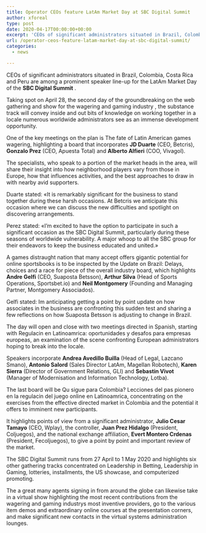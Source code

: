 ```yaml
---
title: Operator CEOs feature LatAm Market Day at SBC Digital Summit
author: xforeal 
type: post
date: 2020-04-17T00:00:00+00:00
excerpt: 'CEOs of significant administrators situated in Brazil, Colombia, Costa Rica and Peru are among a prominent speaker line-up for the LatAm Market Day of the SBC Digital Summit '
url: /operator-ceos-feature-latam-market-day-at-sbc-digital-summit/
categories:
  - news

---
```

<span style="font-weight: 400;">CEOs of significant administrators situated in Brazil, Colombia, Costa Rica and Peru are among a prominent speaker line-up for the LatAm Market Day of the </span>**SBC Digital Summit** <span style="font-weight: 400;">. </span>

<span style="font-weight: 400;">Taking spot on April 28, the second day of the </span><span style="font-weight: 400;">groundbreaking on the web gathering and show for the wagering and gaming industry </span><span style="font-weight: 400;">, the substance track will convey inside and out bits of knowledge on working together in a locale numerous worldwide administrators see as an immense development opportunity. </span>

<span style="font-weight: 400;">One of the key meetings on the plan is The fate of Latin American games wagering, highlighting a board that incorporates </span>**JD Duarte**  <span style="font-weight: 400;">(CEO, Betcris), </span>**Gonzalo Prez**  <span style="font-weight: 400;">(CEO, Apuesta Total) and </span>**Alberto Alfieri**  <span style="font-weight: 400;">(COO, Vivagol). </span>

<span style="font-weight: 400;">The specialists, who speak to a portion of the market heads in the area, will share their insight into how neighborhood players vary from those in Europe, how that influences activities, and the best approaches to draw in with nearby avid supporters. </span>

<span style="font-weight: 400;">Duarte stated: &#171;It is remarkably significant for the business to stand together during these harsh occasions. At Betcris we anticipate this occasion where we can discuss the new difficulties and spotlight on discovering arrangements. </span>

<span style="font-weight: 400;">Perez stated: &#171;I&#8217;m excited to have the option to participate in such a significant occasion as the SBC Digital Summit, particularly during these seasons of worldwide vulnerability. A major whoop to all the SBC group for their endeavors to keep the business educated and united.&#187; </span>

<span style="font-weight: 400;">A games distraught nation that many accept offers gigantic potential for online sportsbooks is to be inspected by the Update on Brazil: Delays, choices and a race for piece of the overall industry board, which highlights </span>**Andre Gelfi**  <span style="font-weight: 400;">(CEO, Suaposta Betsson), </span>**Arthur Silva**  <span style="font-weight: 400;">(Head of Sports Operations, Sportsbet.io) and </span>**Neil Montgomery**  <span style="font-weight: 400;">(Founding and Managing Partner, Montgomery Associados). </span>

<span style="font-weight: 400;">Gelfi stated: Im anticipating getting a point by point update on how associates in the business are confronting this sudden test and sharing a few reflections on how Suaposta Betsson is adjusting to change in Brazil. </span>

<span style="font-weight: 400;">The day will open and close with two meetings directed in Spanish, starting with Regulacin en Latinoamrica: oportunidades y desafos para empresas europeas, an examination of the scene confronting European administrators hoping to break into the locale. </span>

<span style="font-weight: 400;">Speakers incorporate </span>**Andrea Avedillo Builla**  <span style="font-weight: 400;">(Head of Legal, Lazcano Smano), </span>**Antonio Salord**  <span style="font-weight: 400;">(Sales Director LatAm, Magellan Robotech), </span>**Karen Sierra**  <span style="font-weight: 400;">(Director of Government Relations, GLI) and </span>**Sebastin Vivot** <span style="font-weight: 400;">(Manager of Modernisation and Information Technology, Lotba). </span>

<span style="font-weight: 400;">The last board will be Qu sigue para Colombia? Lecciones del pas pionero en la regulacin del juego online en Latinoamrica, concentrating on the exercises from the effective directed market in Colombia and the potential it offers to imminent new participants. </span>

<span style="font-weight: 400;">It highlights points of view from a significant administrator, </span>**Julio Cesar Tamayo**  <span style="font-weight: 400;">(CEO, Wplay), the controller, </span>**Juan Prez Hidalgo**  <span style="font-weight: 400;">(President, Coljuegos), and the national exchange affiliation, </span>**Evert Montero Crdenas**  <span style="font-weight: 400;">(President, Fecoljuegos), to give a point by point and important review of the market. </span>

<span style="font-weight: 400;">The SBC Digital Summit runs from 27 April to 1 May 2020 and highlights six other gathering tracks concentrated on Leadership in Betting, Leadership in Gaming, lotteries, installments, the US showcase, and computerized promoting. </span>

<span style="font-weight: 400;">The a great many agents signing in from around the globe can likewise take in a virtual show highlighting the most recent contributions from the wagering and gaming industrys most inventive providers, go to the various item demos and extraordinary online courses at the presentation corners, and make significant new contacts in the virtual systems administration lounges. </span>